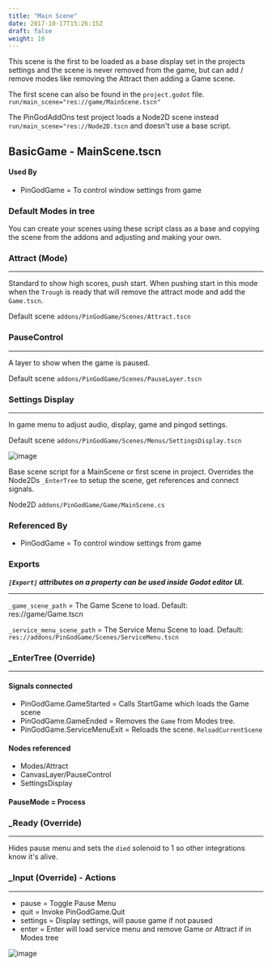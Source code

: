 ```yaml
---
title: "Main Scene"
date: 2017-10-17T15:26:15Z
draft: false
weight: 10
---
```


This scene is the first to be loaded as a base display set in the projects settings and the scene is never removed from the game, but can add / remove modes like removing the Attract then adding a Game scene.

The first scene can also be found in the `project.godot` file. `run/main_scene="res://game/MainScene.tscn"`

The PinGodAddOns test project loads a Node2D scene instead `run/main_scene="res://Node2D.tscn` and doesn't use a base script.

## BasicGame - MainScene.tscn

#### Used By

- PinGodGame = To control window settings from game


### Default Modes in tree

You can create your scenes using these script class as a base and copying the scene from the addons and adjusting and making your own.

### Attract (Mode)
---

Standard to show high scores, push start. When pushing start in this mode when the `Trough` is ready that will remove the attract mode and add the `Game.tscn`.

Default scene `addons/PinGodGame/Scenes/Attract.tscn`

### PauseControl
---

A layer to show when the game is paused. 

Default scene `addons/PinGodGame/Scenes/PauseLayer.tscn`

### Settings Display
---

In game menu to adjust audio, display, game and pingod settings.

Default scene `addons/PinGodGame/Scenes/Menus/SettingsDisplay.tscn`


![image](../../images/mainscene.jpg)


Base scene script for a MainScene or first scene in project. Overrides the Node2Ds `_EnterTree` to setup the scene, get references and connect signals.

Node2D `addons/PinGodGame/Game/MainScene.cs`

### Referenced By

- PinGodGame = To control window settings from game

### Exports

***`[Export]` attributes on a property can be used inside Godot editor UI.***

---

`_game_scene_path` = The Game Scene to load. Default: res://game/Game.tscn

`_service_menu_scene_path` = The Service Menu Scene to load. Default: `res://addons/PinGodGame/Scenes/ServiceMenu.tscn`

### _EnterTree (Override)
---

#### Signals connected

- PinGodGame.GameStarted		= Calls StartGame which loads the Game scene
- PinGodGame.GameEnded			= Removes the `Game` from Modes tree.
- PinGodGame.ServiceMenuExit	= Reloads the scene. `ReloadCurrentScene`

#### Nodes referenced

- Modes/Attract
- CanvasLayer/PauseControl
- SettingsDisplay

#### PauseMode = Process

### _Ready (Override)
---

Hides pause menu and sets the `died` solenoid to 1 so other integrations know it's alive.

### _Input (Override) - Actions
---

- pause 	= Toggle Pause Menu
- quit		= Invoke PinGodGame.Quit 
- settings	= Display settings, will pause game if not paused
- enter		= Enter will load service menu and remove Game or Attract if in Modes tree



![image](../../images/mainscene.jpg)